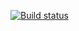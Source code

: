 [![Build status](https://ci.appveyor.com/api/projects/status/fumc87vc3b2ymaix?svg=true)](https://ci.appveyor.com/project/AWmakar/postmanecho)
